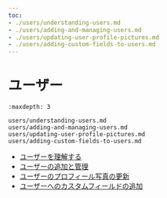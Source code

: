 ```yaml
---
toc:
- ./users/understanding-users.md
- ./users/adding-and-managing-users.md
- ./users/updating-user-profile-pictures.md
- ./users/adding-custom-fields-to-users.md
---
```

# ユーザー

```{toctree}
:maxdepth: 3

users/understanding-users.md
users/adding-and-managing-users.md
users/updating-user-profile-pictures.md
users/adding-custom-fields-to-users.md
```

- [ユーザーを理解する](./users/understanding-users.md)
- [ユーザーの追加と管理](./users/adding-and-managing-users.md)
- [ユーザーのプロフィール写真の更新](./users/updating-user-profile-pictures.md)
- [ユーザーへのカスタムフィールドの追加](./users/adding-custom-fields-to-users.md)